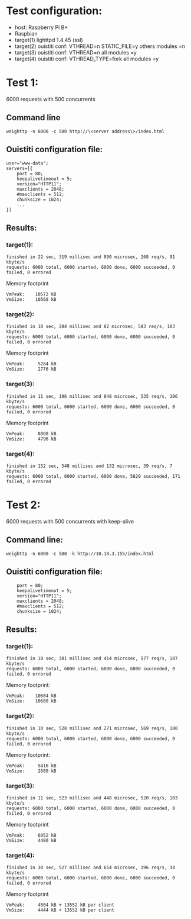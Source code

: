 # Test configuration:

 - host: Raspberry Pi B+
 - Raspbian
 - target(1) lighttpd 1.4.45 (ssl)
 - target(2) ouistiti conf: VTHREAD=n STATIC_FILE=y others modules =n
 - target(3) ouistiti conf: VTHREAD=n all modules =y
 - target(4) ouistiti conf: VTHREAD_TYPE=fork all modules =y

# Test 1:

6000 requests with 500 concurrents

## Command line

	weighttp -n 6000 -c 500 http://\<server address\>/index.html

## Ouistiti configuration file:

	user="www-data";
	servers=[{
		port = 80;
		keepalivetimeout = 5;
		version="HTTP11";
		maxclients = 2048;
		#maxclients = 512;
		chunksize = 1024;
		...
	}]

## Results:

### target(1):

	finished in 22 sec, 319 millisec and 890 microsec, 268 req/s, 91 kbyte/s
	requests: 6000 total, 6000 started, 6000 done, 6000 succeeded, 0 failed, 0 errored

Memory footprint

	VmPeak:	   10572 kB  
	VmSize:	   10568 kB

### target(2):

	finished in 10 sec, 284 millisec and 82 microsec, 583 req/s, 103 kbyte/s
	requests: 6000 total, 6000 started, 6000 done, 6000 succeeded, 0 failed, 0 errored

Memory footprint

	VmPeak:	    5284 kB  
	VmSize:	    2776 kB

### target(3):

	finished in 11 sec, 196 millisec and 848 microsec, 535 req/s, 106 kbyte/s
	requests: 6000 total, 6000 started, 6000 done, 6000 succeeded, 0 failed, 0 errored

Memory footprint

	VmPeak:	    8008 kB
	VmSize:	    4796 kB

### target(4):

	finished in 152 sec, 548 millisec and 132 microsec, 39 req/s, 7 kbyte/s
	requests: 6000 total, 6000 started, 6000 done, 5829 succeeded, 171 failed, 0 errored

# Test 2:

6000 requests with 500 concurrents with keep-alive

## Command line:

	weighttp -n 6000 -c 500 -k http://10.18.3.155/index.html

## Ouistiti configuration file:

		port = 80;
		keepalivetimeout = 5;
		version="HTTP11";
		maxclients = 2048;
		#maxclients = 512;
		chunksize = 1024;

## Results:

### target(1):

	finished in 10 sec, 381 millisec and 414 microsec, 577 req/s, 187 kbyte/s
	requests: 6000 total, 6000 started, 6000 done, 6000 succeeded, 0 failed, 0 errored

Memory footprint:

	VmPeak:	   10684 kB
	VmSize:	   10680 kB

### target(2):

	finished in 10 sec, 528 millisec and 271 microsec, 569 req/s, 100 kbyte/s
	requests: 6000 total, 6000 started, 6000 done, 6000 succeeded, 0 failed, 0 errored

Memory footprint:

	VmPeak:	    5416 kB
	VmSize:	    2680 kB

### target(3):

	finished in 11 sec, 523 millisec and 448 microsec, 520 req/s, 103 kbyte/s
	requests: 6000 total, 6000 started, 6000 done, 6000 succeeded, 0 failed, 0 errored

Memory footprint

	VmPeak:	    6952 kB
	VmSize:	    4480 kB

### target(4):

	finished in 30 sec, 527 millisec and 654 microsec, 196 req/s, 38 kbyte/s
	requests: 6000 total, 6000 started, 6000 done, 6000 succeeded, 0 failed, 0 errored

Memory footprint

	VmPeak:	    4504 kB + 13552 kB per client
	VmSize:	    4444 kB + 13552 kB per client
